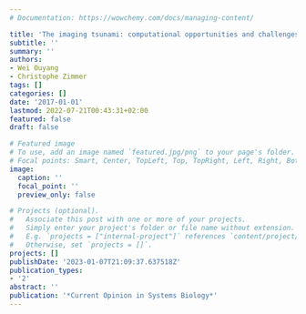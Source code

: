 ```yaml
---
# Documentation: https://wowchemy.com/docs/managing-content/

title: 'The imaging tsunami: computational opportunities and challenges'
subtitle: ''
summary: ''
authors:
- Wei Ouyang
- Christophe Zimmer
tags: []
categories: []
date: '2017-01-01'
lastmod: 2022-07-21T00:43:31+02:00
featured: false
draft: false

# Featured image
# To use, add an image named `featured.jpg/png` to your page's folder.
# Focal points: Smart, Center, TopLeft, Top, TopRight, Left, Right, BottomLeft, Bottom, BottomRight.
image:
  caption: ''
  focal_point: ''
  preview_only: false

# Projects (optional).
#   Associate this post with one or more of your projects.
#   Simply enter your project's folder or file name without extension.
#   E.g. `projects = ["internal-project"]` references `content/project/deep-learning/index.md`.
#   Otherwise, set `projects = []`.
projects: []
publishDate: '2023-01-07T21:09:37.637518Z'
publication_types:
- '2'
abstract: ''
publication: '*Current Opinion in Systems Biology*'
---
```

